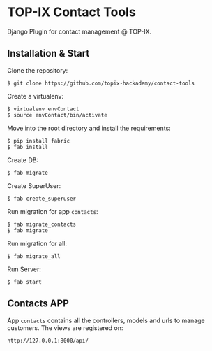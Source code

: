 # TOP-IX Contact Tools

Django Plugin for contact management @ TOP-IX.

## Installation & Start

Clone the repository:

    $ git clone https://github.com/topix-hackademy/contact-tools
    
Create a virtualenv:

    $ virtualenv envContact
    $ source envContact/bin/activate
    
Move into the root directory and install the requirements:

    $ pip install fabric
    $ fab install
    
Create DB:

    $ fab migrate
    
Create SuperUser:

    $ fab create_superuser

Run migration for app ```contacts```:

    $ fab migrate_contacts
    $ fab migrate

Run migration for all:

    $ fab migrate_all
    
Run Server:

    $ fab start
    
## Contacts APP

App ```contacts``` contains all the controllers, models and urls to manage customers. The views are registered on:

    http://127.0.0.1:8000/api/

